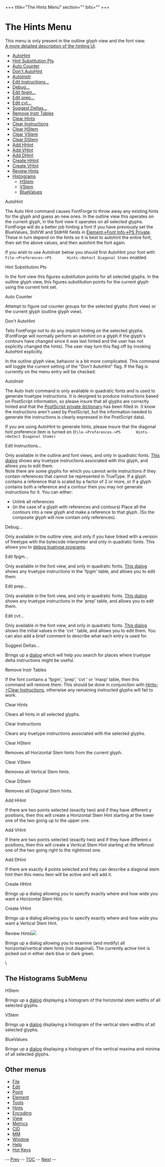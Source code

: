 +++
title="The Hints Menu"
section=""
bits=""
+++


The Hints Menu
==============

This menu is only present in the outline glyph view and the font view. \
 [A more detailed description of the hinting UI](hinting.html).

-   [AutoHint](#AutoHint)
-   [Hint Substitution Pts](#SubstitutionPt)
-   [Auto Counter](#Counter)
-   [Don't AutoHint](hintsmenu.html#DontAutoHint)
-   [AutoInstr](#AutoInstr)
-   [Edit Instructions...](#EditInstrs)
-   [Debug...](#Debug)
-   [Edit fpgm...](#Editfpgm)
-   [Edit prep...](#Editprep)
-   [Edit cvt...](#Editcvt)
-   [Suggest Deltas...](#Deltas)
-   [Remove Instr Tables](#RmTables)
-   [Clear Hints](#ClearHints)
-   [Clear Instructions](#ClearInstrs)
-   [Clear HStem](#Clear)
-   [Clear VStem](#ClearV)
-   [Clear DStem](#ClearD)
-   [Add HHint](#HHint)
-   [Add VHint](#VHint)
-   [Add DHint](#DHint)
-   [Create HHint](#Create)
-   [Create VHint](#CreateV)
-   [Review Hints](#Review)
-   [Histograms](#Histogram)
    -   [HStem](hintsmenu.html#HStem-Hist)
    -   [VStem](hintsmenu.html#VStem-Hist)
    -   [BlueValues](hintsmenu.html#Blue-Hist)

AutoHint

The Auto Hint command causes FontForge to throw away any existing hints
for the glyph and guess an new ones. In the outline view this operates
on the current glyph, in the font view it operates on all selected
glyphs.\
 FontForge will do a better job hinting a font if you have previously
set the BlueValues, StdVW and StdHW fields in [Element-\>Font Info-\>PS
Private](fontinfo.html#Private). These in turn depend on the hints so it
is best to autohint the entire font, then set the above values, and then
autohint the font again.

If you wish to use AutoInstr below you should first AutoHint your font
with `File->Preferences->PS       Hints->Detect Diagonal Stems` enabled.

Hint Substitution Pts

In the font view this figures substitution points for all selected
glyphs. In the outline glyph view, this figures substitution points for
the current glyph using the current hint set.

Auto Counter

Attempt to figure out counter groups for the selected glyphs (font view)
or the current glyph (outline glyph view).

Don't AutoHint

Tells FontForge not to do any implicit hinting on the selected glyphs.
(FontForge will normally perform an autohint on a glyph if the glyph's
contours have changed since it was last hinted and the user has not
explicitly changed the hints). The user may turn this flag off by
invoking AutoHint explicitly.

In the outline glyph view, behavior is a bit more complicated. This
command will toggle the current setting of the "Don't AutoHint" flag. If
the flag is currently on the menu entry will be checked.

AutoInstr

The Auto Instr command is only available in quadratic fonts and is used
to generate truetype instructions. It is designed to produce
instructions based on PostScript information, so please insure that all
glyphs are correctly hinted and that the [PostScript private
dictionary](fontinfo.html#Private) has been filled in. (I know the
instructions aren't used by PostScript, but the information needed to
generate the instructions is clearly expressed in the PostScript data).

If you are using AutoHint to generate hints, please insure that the
diagonal hint preference item is turned on
(`File->Preferences->PS       Hints->Detect Diagonal Stems)`

Edit Instructions...

Only available in the outline and font views, and only in quadratic
fonts. [This dialog](ttfinstrs.html) shows any truetype instructions
associated with this glyph, and allows you to edit them.\
 Note there are some glyphs for which you cannot write instructions if
they contain references that cannot be represented in TrueType. If a
glyph contains a reference that is scaled by a factor of 2 or more, or
if a glyph contains both a reference and a contour then you may not
generate instructions for it. You can either:

-   Unlink all references
-   (in the case of a glyph with references and contours) Place all the
    contours into a new glyph and make a reference to that glyph. (So
    the composite glyph will now contain only references).

Debug...

Only available in the outline view, and only if you have linked with a
version of freetype with the bytecode interpreter and only in quadratic
fonts. This allows you to [debug truetype
programs](charview.html#Debugging).

Edit fpgm...

Only available in the font view, and only in quadratic fonts. [This
dialog](ttfinstrs.html) shows any truetype instructions in the 'fpgm'
table, and allows you to edit them.

Edit prep...

Only available in the font view, and only in quadratic fonts. [This
dialog](ttfinstrs.html) shows any truetype instructions in the 'prep'
table, and allows you to edit them.

Edit cvt...

Only available in the font view, and only in quadratic fonts. [This
dialog](ttfinstrs.html#cvt) shows the initial values in the 'cvt '
table, and allows you to edit them. You can also add a brief comment to
describe what each entry is used for.

Suggest Deltas...

Brings up a [dialog](SuggestDeltas.html) which will help you search for
places where truetype delta instructions might be useful.

Remove Instr Tables

If the font contains a 'fpgm', 'prep', 'cvt ' or 'maxp' table, then this
command will remove them. This should be done in conjunction with
[Hints-\>Clear Instructions](hintsmenu.html), otherwise any remaining
instructed glyphs will fail to work.

Clear Hints

Clears all hints in all selected glyphs.

Clear Instructions

Clears any truetype instructions associated with the selected glyphs.

Clear HStem

Removes all Horizontal Stem hints from the current glyph.

Clear VStem

Removes all Vertical Stem hints.

Clear DStem

Removes all Diagonal Stem hints.

Add HHint

If there are two points selected (exactly two) and if they have
different y positions, then this will create a Horizontal Stem Hint
starting at the lower one of the two going up to the upper one.

Add VHint

If there are two points selected (exactly two) and if they have
different x positions, then this will create a Vertical Stem Hint
starting at the leftmost one of the two going right to the rightmost
one.

Add DHint

If there are exactly 4 points selected and they can describe a diagonal
stem hint then this menu item will be active and will add it.

Create HHint

Brings up a dialog allowing you to specify exactly where and how wide
you want a Horizontal Stem Hint.

Create VHint

Brings up a dialog allowing you to specify exactly where and how wide
you want a Vertical Stem Hint.

Review Hints![](img/ReviewHints.png)

Brings up a dialog allowing you to examine (and modify) all
horizontal/vertical stem hints (not diagonal). The currently active hint
is picked out in either dark blue or dark green.

\

The Histograms SubMenu
----------------------

HStem

Brings up a [dialog](histogram.html) displaying a histogram of the
horizontal stem widths of all selected glyphs.

VStem

Brings up a [dialog](histogram.html) displaying a histogram of the
vertical stem widths of all selected glyphs.

BlueValues

Brings up a [dialog](histogram.html) displaying a histogram of the
vertical maxima and minima of all selected glyphs.

Other menus
-----------

-   [File](filemenu.html)
-   [Edit](editmenu.html)
-   [Point](pointmenu.html)
-   [Element](elementmenu.html)
-   [Tools](toolsmenu.html)
-   [Hints](hintsmenu.html)
-   [Encoding](encodingmenu.html)
-   [View](viewmenu.html)
-   [Metrics](metricsmenu.html)
-   [CID](cidmenu.html)
-   [MM](mmmenu.html)
-   [Window](windowmenu.html)
-   [Help](helpmenu.html)
-   [Hot Keys](HotKeys.html)

-- [Prev](toolsmenu.html) -- [TOC](overview.html) --
[Next](encodingmenu.html) --


